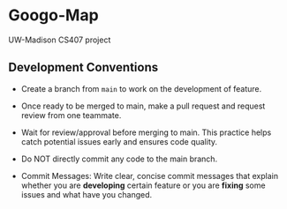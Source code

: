 # Googo-Map
UW-Madison CS407 project

## Development Conventions
- Create a branch from `main` to work on the development of feature.
- Once ready to be merged to main, make a pull request and request review from one teammate.
- Wait for review/approval before merging to main. This practice helps catch potential issues early and ensures code quality.

- Do NOT directly commit any code to the main branch.

- Commit Messages: Write clear, concise commit messages that explain whether you are **developing** certain feature or you are **fixing** some issues and what have you changed. 


